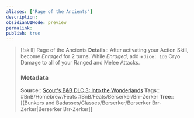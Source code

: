 ```yaml
---
aliases: ["Rage of the Ancients"]
description: 
obsidianUIMode: preview
permalink: 
publish: true
---
```


> [!skill] Rage of the Ancients
> **Details**:: After activating your Action Skill, become *Enraged* for 2 turns. While *Enraged*, add +`dice: 1d6` Cryo Damage to all of your Ranged and Melee Attacks.
> ### Metadata
> **Source**:: [Scout's B&B DLC 3: Into the Wonderlands](https://docs.google.com/document/d/1MLOgrWwcLNTnP9PuXrKiLImy7SUh4hXO8arVUAlmdp0/edit)
> **Tags**:: #BnB/Homebrew/Feats #BnB/Feats/Berserker/Brr-Zerker
> **Tree**:: [[Bunkers and Badasses/Classes/Berserker/Berserker Brr-Zerker|Berserker Brr-Zerker]]
